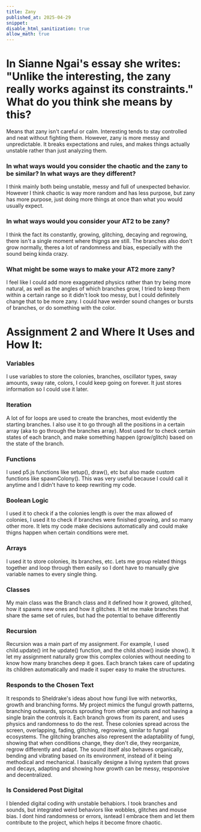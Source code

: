 ```yaml
---
title: Zany
published_at: 2025-04-29
snippet:
disable_html_sanitization: true
allow_math: true
---
```


# In Sianne Ngai's essay she writes: "Unlike the interesting, the zany really works against its constraints." What do you think she means by this?

Means that zany isn't careful or calm. Interesting tends to stay controlled and neat without fighting them. However, zany is more messy and unpredictable. It breaks expectations and rules, and makes things actually unstable rather than just analyzing them.

### In what ways would you consider the chaotic and the zany to be similar? In what ways are they different?

I think mainly both being unstable, messy and full of unexpected behavior. However I think chaotic is way more random and has less purpose, but zany has more purpose, just doing more things at once than what you would usually expect.

### In what ways would you consider your AT2 to be zany?

I think the fact its constantly, growing, glitching, decaying and regrowing, there isn't a single moment where thigngs are still. The branches also don't grow normally, theres a lot of randomness and bias, especially with the sound being kinda crazy.

### What might be some ways to make your AT2 more zany?

I feel like I could add more exaggerated physics rather than try being more natural, as well as the angles of which branches grow, I tried to keep them within a certain range so it didn't look too messy, but I could definitely change that to be more zany. I could have weirder sound changes or bursts of branches, or do something with the color.

# Assignment 2 and Where It Uses and How It:

### Variables

I use variables to store the colonies, branches, oscillator types, sway amounts, sway rate, colors, I could keep going on forever. It just stores information so I could use it later.

### Iteration

A lot of for loops are used to create the branches, most evidently the starting branches. I also use it to go through all the positions in a certain array (aka to go through the branches array). Most used for to check certain states of each branch, and make something happen (grow/glitch) based on the state of the branch.

### Functions

I used p5.js functions like setup(), draw(), etc but also made custom functions like spawnColony(). This was very useful because I could call it anytime and I didn't have to keep rewriting my code.

### Boolean Logic

I used it to check if a the colonies length is over the max allowed of colonies, I used it to check if branches were finished growing, and so many other more. It lets my code make decisions automatically and could make thigns happen when certain conditions were met.

### Arrays

I used it to store colonies, its branches, etc. Lets me group related things together and loop through them easily so I dont have to manually give variable names to every single thing.

### Classes

My main class was the Branch class and it defined how it growed, glitched, how it spawns new ones and how it glitches. It let me make branches that share the same set of rules, but had the potential to behave differently

### Recursion

Recursion was a main part of my assignment. For example, I used child.update() int he update() function, and the child.show() inside show(). It let my assignment naturally grow this complex colonies without needing to know how many branches deep it goes. Each branch takes care of updating its children automatically and made it super easy to make the structures.

### Responds to the Chosen Text

It responds to Sheldrake's ideas about how fungi live with networtks, growth and branching forms. My project mimics the fungul growth patterns, branching outwards, sprouts sprouting from other sprouts and not having a single brain the controls it. Each branch grows from its parent, and uses physics and randomness to do the rest. These colonies spread across the screen, overlapping, fading, glitching, regrowing, similar to fungal ecosystems. The glitching branches also represent the adaptability of fungi, showing that when conditions change, they don't die, they reorganize, regrow differently and adapt. The sound itself also behaves organically, bending and vibrating based on its environment, instead of it being methodical and mechanical. I basically designe a living system that grows and decays, adapting and showing how growth can be messy, responsive and decentralized.

### Is Considered Post Digital

I blended digital coding with unstable behabiors. I took branches and sounds, but integrated weird behaviors like wobbles, glitches and mouse bias. I dont hind randomness or errors, isntead I embrace them and let them contribute to the project, which helps it become fmore chaotic.
